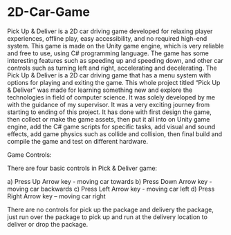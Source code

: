 # 2D-Car-Game
Pick Up & Deliver is a 2D car driving game developed for relaxing player experiences, offline play, easy accessibility, and no required high-end system. This game is made on the Unity game engine, which is very reliable and free to use, using C# programming language. The game has some interesting features such as speeding up and speeding down, and other car controls such as turning left and right, accelerating and decelerating. The Pick Up & Deliver is a 2D car driving game that has a menu system with options for playing and exiting the game. This whole project titled “Pick Up & Deliver” was made for learning something new and explore the technologies in field of computer science. It was solely developed by me with the guidance of my supervisor. It was a very exciting journey from starting to ending of this project. It has done with first design the game, then collect or make the game assets, then put it all into on Unity game engine, add the C# game scripts for specific tasks, add visual and sound effects, add game physics such as collide and collision, then final build and compile the game and test on different hardware.

Game Controls:

There are four basic controls in Pick & Deliver game:

  a) Press Up Arrow key - moving car towards
  b) Press Down Arrow key - moving car backwards
  c) Press Left Arrow key - moving car left
  d) Press Right Arrow key – moving car right
  
There are no controls for pick up the package and delivery the package, just run over the package to pick up and run at the delivery location to deliver or drop the package.
